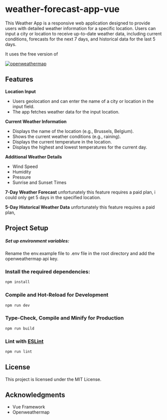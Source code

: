 # weather-forecast-app-vue

This Weather App is a responsive web application designed to provide users with detailed weather information for a specific location. Users can input a city or location to receive up-to-date weather data, including current conditions, forecasts for the next 7 days, and historical data for the last 5 days.

It uses the free version of

[![openweathermap](https://img.shields.io/badge/openweathermap-E97627?style=for-the-badge&logo=openweathermap&logoColor=white)](https://openweathermap.org/api)


## Features

**Location Input**
* Users geolocation and can enter the name of a city or location in the input field.
* The app fetches weather data for the input location.

**Current Weather Information**
* Displays the name of the location (e.g., Brussels, Belgium).
* Shows the current weather conditions (e.g., raining).
* Displays the current temperature in the location.
* Displays the highest and lowest temperatures for the current day.

**Additional Weather Details**
* Wind Speed
* Humidity
* Pressure
* Sunrise and Sunset Times

**7-Day Weather Forecast**
unfortunately this feature requires a paid plan, i could only get 5 days in the specified location.

**5-Day Historical Weather Data**
unfortunately this feature requires a paid plan,

## Project Setup

##### Set up environment variables:
Rename the env.example file to .env file in the root directory and add the openweathermap api key.


### Install the required dependencies:
 
```sh
npm install
```

### Compile and Hot-Reload for Development

```sh
npm run dev
```

### Type-Check, Compile and Minify for Production

```sh
npm run build
```

### Lint with [ESLint](https://eslint.org/)

```sh
npm run lint
```

## License

This project is licensed under the MIT License.

## Acknowledgments

- Vue Framework
- Openweathermap

